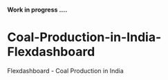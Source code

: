 
#### Work in progress ....

# Coal-Production-in-India-Flexdashboard
Flexdashboard - Coal Production in India
